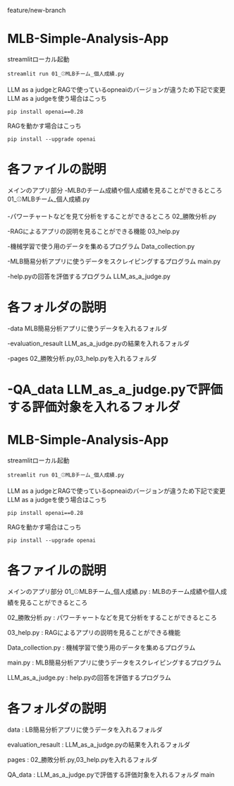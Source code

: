 feature/new-branch
# MLB-Simple-Analysis-App

streamlitローカル起動
```
streamlit run 01_⚾MLBチーム_個人成績.py
```

LLM as a judgeとRAGで使っているopneaiのバージョンが違うため下記で変更
LLM as a judgeを使う場合はこっち
```
pip install openai==0.28
```

RAGを動かす場合はこっち
```
pip install --upgrade openai
```

# 各ファイルの説明
メインのアプリ部分
-MLBのチーム成績や個人成績を見ることができるところ
01_⚾MLBチーム_個人成績.py

-パワーチャートなどを見て分析をすることができるところ
02_勝敗分析.py

-RAGによるアプリの説明を見ることができる機能
03_help.py

-機械学習で使う用のデータを集めるプログラム
Data_collection.py

-MLB簡易分析アプリに使うデータをスクレイピングするプログラム
main.py

-help.pyの回答を評価するプログラム
LLM_as_a_judge.py

# 各フォルダの説明
-data
MLB簡易分析アプリに使うデータを入れるフォルダ

-evaluation_resault
LLM_as_a_judge.pyの結果を入れるフォルダ

-pages
02_勝敗分析.py,03_help.pyを入れるフォルダ

-QA_data
LLM_as_a_judge.pyで評価する評価対象を入れるフォルダ
=======
# MLB-Simple-Analysis-App

streamlitローカル起動
```
streamlit run 01_⚾MLBチーム_個人成績.py
```

LLM as a judgeとRAGで使っているopneaiのバージョンが違うため下記で変更
LLM as a judgeを使う場合はこっち
```
pip install openai==0.28
```

RAGを動かす場合はこっち
```
pip install --upgrade openai
```

# 各ファイルの説明
メインのアプリ部分
01_⚾MLBチーム_個人成績.py : MLBのチーム成績や個人成績を見ることができるところ

02_勝敗分析.py : パワーチャートなどを見て分析をすることができるところ

03_help.py : RAGによるアプリの説明を見ることができる機能

Data_collection.py : 機械学習で使う用のデータを集めるプログラム

main.py : MLB簡易分析アプリに使うデータをスクレイピングするプログラム

LLM_as_a_judge.py : help.pyの回答を評価するプログラム

# 各フォルダの説明
data : LB簡易分析アプリに使うデータを入れるフォルダ

evaluation_resault : LLM_as_a_judge.pyの結果を入れるフォルダ

pages : 02_勝敗分析.py,03_help.pyを入れるフォルダ

QA_data : LLM_as_a_judge.pyで評価する評価対象を入れるフォルダ
main
